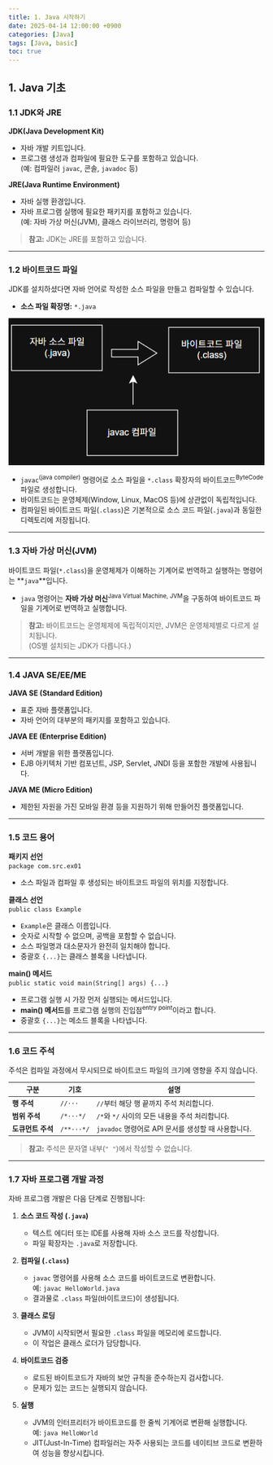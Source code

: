 ```yaml
---
title: 1. Java 시작하기
date: 2025-04-14 12:00:00 +0900
categories: [Java]
tags: [Java, basic]
toc: true
---
```


## 1. Java 기초

### 1.1 JDK와 JRE

**JDK(Java Development Kit)**  
- 자바 개발 키트입니다.  
- 프로그램 생성과 컴파일에 필요한 도구를 포함하고 있습니다.  
  (예: 컴파일러 `javac`, 콘솔, `javadoc` 등)

**JRE(Java Runtime Environment)**  
- 자바 실행 환경입니다.  
- 자바 프로그램 실행에 필요한 패키지를 포함하고 있습니다.  
  (예: 자바 가상 머신(JVM), 클래스 라이브러리, 명령어 등)

> **참고:** JDK는 JRE를 포함하고 있습니다.

---

### 1.2 바이트코드 파일

JDK를 설치하셨다면 자바 언어로 작성한 소스 파일을 만들고 컴파일할 수 있습니다.  
- **소스 파일 확장명:** `*.java`

![alt text](../assets/lib/img/posts/bytecode.png)
- `javac`<sup>(java compiler)</sup> 명령어로 소스 파일을 `*.class` 확장자의 바이트코드<sup>ByteCode</sup> 파일로 생성합니다.
- 바이트코드는 운영체제(Window, Linux, MacOS 등)에 상관없이 독립적입니다.
- 컴파일된 바이트코드 파일(`.class`)은 기본적으로 소스 코드 파일(`.java`)과 동일한 디렉토리에 저장됩니다.

---

### 1.3 자바 가상 머신(JVM)

바이트코드 파일(`*.class`)을 운영체제가 이해하는 기계어로 번역하고 실행하는 명령어는 **`java`**입니다.  
- `java` 명령어는 **자바 가상 머신**<sup>Java Virtual Machine, JVM</sup>을 구동하여 바이트코드 파일을 기계어로 번역하고 실행합니다.

> **참고:** 바이트코드는 운영체제에 독립적이지만, JVM은 운영체제별로 다르게 설치됩니다.  
> (OS별 설치되는 JDK가 다릅니다.)

---

### 1.4 JAVA SE/EE/ME

**JAVA SE (Standard Edition)**  
- 표준 자바 플랫폼입니다.  
- 자바 언어의 대부분의 패키지를 포함하고 있습니다.

**JAVA EE (Enterprise Edition)**  
- 서버 개발을 위한 플랫폼입니다.  
- EJB 아키텍처 기반 컴포넌트, JSP, Servlet, JNDI 등을 포함한 개발에 사용됩니다.

**JAVA ME (Micro Edition)**  
- 제한된 자원을 가진 모바일 환경 등을 지원하기 위해 만들어진 플랫폼입니다.

---

### 1.5 코드 용어

**패키지 선언**  
`package com.src.ex01`  
- 소스 파일과 컴파일 후 생성되는 바이트코드 파일의 위치를 지정합니다.

**클래스 선언**  
`public class Example`  
- `Example`은 클래스 이름입니다.  
- 숫자로 시작할 수 없으며, 공백을 포함할 수 없습니다.  
- 소스 파일명과 대소문자가 완전히 일치해야 합니다.  
- 중괄호 `{...}`는 클래스 블록을 나타냅니다.

**main() 메서드**  
`public static void main(String[] args) {...}`  
- 프로그램 실행 시 가장 먼저 실행되는 메서드입니다.  
- **main() 메서드**를 프로그램 실행의 진입점<sup>entry point</sup>이라고 합니다.
- 중괄호 `{...}`는 메소드 블록을 나타냅니다.

---

### 1.6 코드 주석

주석은 컴파일 과정에서 무시되므로 바이트코드 파일의 크기에 영향을 주지 않습니다.

| **구분**       | **기호**     | **설명**                                   |
|----------------|-------------|-------------------------------------------|
| **행 주석**    | `//···`      | `//`부터 해당 행 끝까지 주석 처리합니다.    |
| **범위 주석**  | `/*···*/`    | `/*`와 `*/` 사이의 모든 내용을 주석 처리합니다. |
| **도큐먼트 주석** | `/**···*/` | `javadoc` 명령어로 API 문서를 생성할 때 사용합니다. |

> **참고:** 주석은 문자열 내부(`" "`)에서 작성할 수 없습니다.

---

### 1.7 자바 프로그램 개발 과정

자바 프로그램 개발은 다음 단계로 진행됩니다:

1. **소스 코드 작성 (`.java`)**  
   - 텍스트 에디터 또는 IDE를 사용해 자바 소스 코드를 작성합니다.  
   - 파일 확장자는 `.java`로 저장합니다.

2. **컴파일 (`.class`)**  
   - `javac` 명령어를 사용해 소스 코드를 바이트코드로 변환합니다.  
     예: `javac HelloWorld.java`  
   - 결과물로 `.class` 파일(바이트코드)이 생성됩니다.

3. **클래스 로딩**  
   - JVM이 시작되면서 필요한 `.class` 파일을 메모리에 로드합니다.  
   - 이 작업은 클래스 로더가 담당합니다.

4. **바이트코드 검증**  
   - 로드된 바이트코드가 자바의 보안 규칙을 준수하는지 검사합니다.  
   - 문제가 있는 코드는 실행되지 않습니다.

5. **실행**  
   - JVM의 인터프리터가 바이트코드를 한 줄씩 기계어로 변환해 실행합니다.  
     예: `java HelloWorld`  
   - JIT(Just-In-Time) 컴파일러는 자주 사용되는 코드를 네이티브 코드로 변환하여 성능을 향상시킵니다.

